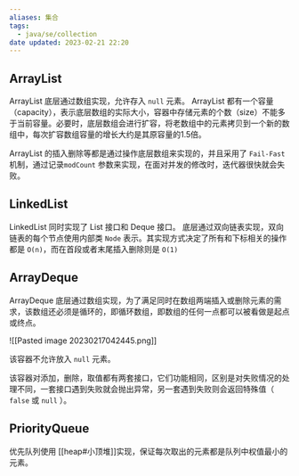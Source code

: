 ```yaml
---
aliases: 集合
tags:
  - java/se/collection
date updated: 2023-02-21 22:20
---
```


## ArrayList

ArrayList 底层通过数组实现，允许存入 `null` 元素。 ArrayList 都有一个容量（capacity），表示底层数组的实际大小，容器中存储元素的个数（size）不能多于当前容量。必要时，底层数组会进行扩容，将老数组中的元素拷贝到一个新的数组中，每次扩容数组容量的增长大约是其原容量的1.5倍。

ArrayList 的插入删除等都是通过操作底层数组来实现的，并且采用了 `Fail-Fast` 机制，通过记录`modCount` 参数来实现，在面对并发的修改时，迭代器很快就会失败。

## LinkedList

LinkedList 同时实现了 List 接口和 Deque 接口。 底层通过双向链表实现，双向链表的每个节点使用内部类 `Node` 表示。其实现方式决定了所有和下标相关的操作都是 `O(n)`，而在首段或者末尾插入删除则是 `O(1)`

## ArrayDeque

ArrayDeque 底层通过数组实现，为了满足同时在数组两端插入或删除元素的需求，该数组还必须是循环的，即循环数组，即数组的任何一点都可以被看做是起点或终点。

![[Pasted image 20230217042445.png]]

该容器不允许放入 `null` 元素。

该容器对添加，删除，取值都有两套接口，它们功能相同，区别是对失败情况的处理不同，一套接口遇到失败就会抛出异常，另一套遇到失败则会返回特殊值（ `false` 或 `null` ）。

## PriorityQueue

优先队列使用 [[heap#小顶堆]]实现，保证每次取出的元素都是队列中权值最小的元素。
